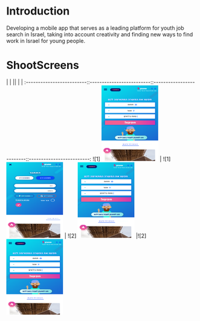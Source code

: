 # Introduction
Developing a mobile app that serves as a leading platform for youth job search in Israel, taking into account creativity and finding new ways to find work in Israel for young people.


# ShootScreens
|             |   ||             |   |
:-------------------------::-------------------------::-------------------------::-------------------------:
![1] <img width="150" height="200" src="https://github.com/rashaSheheibar/sahbak/blob/master/Images/image1.png?raw=true" />   |  ![1] <img width="150" height="200" src="https://github.com/rashaSheheibar/sahbak/blob/master/Images/image2.png?raw=true" /> | ![2] <img width="150" height="200" src="https://github.com/rashaSheheibar/sahbak/blob/master/Images/image1.png?raw=true" /> |![2] <img width="150" height="200" src="https://github.com/rashaSheheibar/sahbak/blob/master/Images/image1.png?raw=true" /> 
